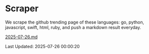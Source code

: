 # Scraper

We scrape the github trending page of these languages: go, python, javascript, swift, html, ruby, and push a markdown result everyday.

[2025-07-26.md](https://github.com/henson/Scraper/blob/master/2025-07-26.md)

Last Updated: 2025-07-26 00:00:20